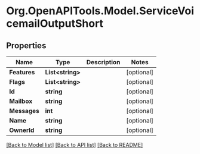 # Org.OpenAPITools.Model.ServiceVoicemailOutputShort

## Properties

Name | Type | Description | Notes
------------ | ------------- | ------------- | -------------
**Features** | **List&lt;string&gt;** |  | [optional] 
**Flags** | **List&lt;string&gt;** |  | [optional] 
**Id** | **string** |  | [optional] 
**Mailbox** | **string** |  | [optional] 
**Messages** | **int** |  | [optional] 
**Name** | **string** |  | [optional] 
**OwnerId** | **string** |  | [optional] 

[[Back to Model list]](../README.md#documentation-for-models) [[Back to API list]](../README.md#documentation-for-api-endpoints) [[Back to README]](../README.md)

